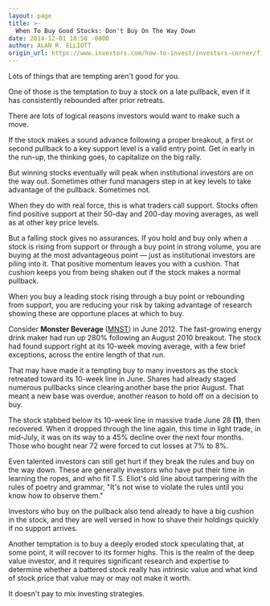 ```yaml
---
layout: page
title: >-
  When To Buy Good Stocks: Don't Buy On The Way Down
date: 2014-12-01 18:58 -0800
author: ALAN R. ELLIOTT
origin_url: https://www.investors.com/how-to-invest/investors-corner/fine-tune-your-stock-buying-rules/
---
```


Lots of things that are tempting aren't good for you.

One of those is the temptation to buy a stock on a late pullback, even if it has consistently rebounded after prior retreats.

There are lots of logical reasons investors would want to make such a move.

If the stock makes a sound advance following a proper breakout, a first or second pullback to a key support level is a valid entry point. Get in early in the run-up, the thinking goes, to capitalize on the big rally.

But winning stocks eventually will peak when institutional investors are on the way out. Sometimes other fund managers step in at key levels to take advantage of the pullback. Sometimes not.

When they do with real force, this is what traders call support. Stocks often find positive support at their 50-day and 200-day moving averages, as well as at other key price levels.

But a falling stock gives no assurances. If you hold and buy only when a stock is rising from support or through a buy point in strong volume, you are buying at the most advantageous point — just as institutional investors are piling into it. That positive momentum leaves you with a cushion. That cushion keeps you from being shaken out if the stock makes a normal pullback.

When you buy a leading stock rising through a buy point or rebounding from support, you are reducing your risk by taking advantage of research showing these are opportune places at which to buy.

Consider **Monster Beverage** ([MNST](https://research.investors.com/quote.aspx?symbol=MNST)) in June 2012. The fast-growing energy drink maker had run up 280% following an August 2010 breakout. The stock had found support right at its 10-week moving average, with a few brief exceptions, across the entire length of that run.

That may have made it a tempting buy to many investors as the stock retreated toward its 10-week line in June. Shares had already staged numerous pullbacks since clearing another base the prior August. That meant a new base was overdue, another reason to hold off on a decision to buy.

The stock stabbed below its 10-week line in massive trade June 28 **(1)**, then recovered. When it dropped through the line again, this time in light trade, in mid-July, it was on its way to a 45% decline over the next four months. Those who bought near 72 were forced to cut losses at 7% to 8%.

Even talented investors can still get hurt if they break the rules and buy on the way down. These are generally investors who have put their time in learning the ropes, and who fit T.S. Eliot's old line about tampering with the rules of poetry and grammar, "It's not wise to violate the rules until you know how to observe them."

Investors who buy on the pullback also tend already to have a big cushion in the stock, and they are well versed in how to shave their holdings quickly if no support arrives.

Another temptation is to buy a deeply eroded stock speculating that, at some point, it will recover to its former highs. This is the realm of the deep value investor, and it requires significant research and expertise to determine whether a battered stock really has intrinsic value and what kind of stock price that value may or may not make it worth.

It doesn't pay to mix investing strategies.
